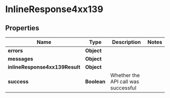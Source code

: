 # InlineResponse4xx139

## Properties
Name | Type | Description | Notes
------------ | ------------- | ------------- | -------------
**errors** | **Object** |  | 
**messages** | **Object** |  | 
**inlineResponse4xx139Result** | **Object** |  | 
**success** | **Boolean** | Whether the API call was successful | 

